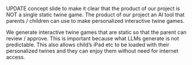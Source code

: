UPDATE concept slide to make it clear that the product of our project is NOT a single static twine game. The product of our project an AI tool that parents / children can use to make personalized interactive twine games.

We generate interactive twine games that are static so that the parent can review / approve. This is important because what LLMs generate is not predictable. This also allows child’s iPad etc to be loaded with their personalized twines and they can enjoy them without need for internet access. 
